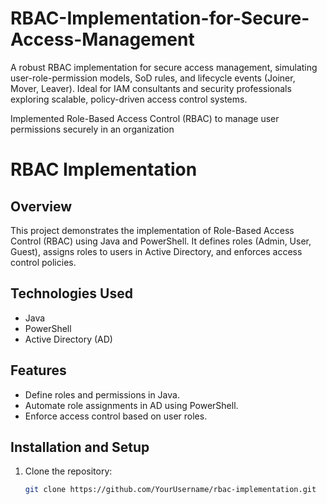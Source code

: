 # RBAC-Implementation-for-Secure-Access-Management
A robust RBAC implementation for secure access management, simulating user-role-permission models, SoD rules, and lifecycle events (Joiner, Mover, Leaver). Ideal for IAM consultants and security professionals exploring scalable, policy-driven access control systems.

Implemented Role-Based Access Control (RBAC) to manage user permissions securely in an organization
# RBAC Implementation

## Overview
This project demonstrates the implementation of Role-Based Access Control (RBAC) using Java and PowerShell. It defines roles (Admin, User, Guest), assigns roles to users in Active Directory, and enforces access control policies.

## Technologies Used
- Java
- PowerShell
- Active Directory (AD)

## Features
- Define roles and permissions in Java.
- Automate role assignments in AD using PowerShell.
- Enforce access control based on user roles.

## Installation and Setup
1. Clone the repository:
   ```bash
   git clone https://github.com/YourUsername/rbac-implementation.git
